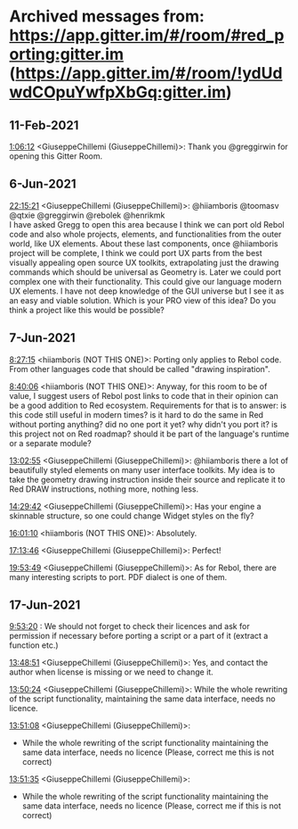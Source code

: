 # Archived messages from: https://app.gitter.im/#/room/#red_porting:gitter.im (https://app.gitter.im/#/room/!ydUdwdCOpuYwfpXbGq:gitter.im)

## 11-Feb-2021

[1:06:12](#KIxxkCm0HWCepISBz-Ssvr0cMirFGSu-Ao1_Bh9ahl4) <GiuseppeChillemi (GiuseppeChillemi)>:
Thank you @greggirwin for opening this Gitter Room.

## 6-Jun-2021

[22:15:21](#-s0DIzBnSAu0lSRx4cZTd8gRne-lkeXbcUNPKN2VhIs) <GiuseppeChillemi (GiuseppeChillemi)>:
@hiiamboris @toomasv @qtxie @greggirwin @rebolek @henrikmk  
I have asked Gregg to open this area because I think we can port old Rebol code and also whole projects, elements, and functionalities from the outer world, like UX elements.
About these last components, once @hiiamboris project will be complete, I think we could port UX parts from the best visually appealing open source UX toolkits, extrapolating just the drawing commands which should be universal as Geometry is. Later we could port complex one with their functionality.
This could give our language modern UX elements. 
I have not deep knowledge of the GUI universe but I see it as an easy and viable solution. Which is your PRO view of this idea? Do you think a project like this would be possible?

## 7-Jun-2021

[8:27:15](#8NGlmjQh2v8lBG132futOJClZrYG6mBtZJ5Sav_HIv8) <hiiamboris (NOT THIS ONE)>:
Porting only applies to Rebol code. From other languages code that should be called "drawing inspiration".

[8:40:06](#HKVnU1mnREuKVO2NgDPOfj1agMlVW4-H9OaJ81qC64k) <hiiamboris (NOT THIS ONE)>:
Anyway, for this room to be of value, I suggest users of Rebol post links to code that in their opinion can be a good addition to Red ecosystem. Requirements for that is to answer: is this code still useful in modern times? is it hard to do the same in Red without porting anything? did no one port it yet? why didn't you port it? is this project not on Red roadmap? should it be part of the language's runtime or a separate module?

[13:02:55](#Wgv4UTPU2wdqK5KpufqBBrMyD8YQ75Imjo4iRmBd-go) <GiuseppeChillemi (GiuseppeChillemi)>:
@hiiamboris there a lot of beautifully styled elements on many user interface toolkits.  My idea is to take the geometry drawing instruction inside their source and replicate it to Red DRAW instructions, nothing more, nothing less. 

[14:29:42](#K6eCmOlGEhhhWvSoOoHd2eKgKcyVGjy6ZQIbGAoeVlE) <GiuseppeChillemi (GiuseppeChillemi)>:
Has your engine a skinnable structure, so one could change Widget styles on the fly?

[16:01:10](#2-pQL2D4JKBXa2ql2E-q7j-juJpH206CYoOvmwyi1iA) <hiiamboris (NOT THIS ONE)>:
Absolutely.

[17:13:46](#kSooVoMOv5bubXqZKVkayt0K9blnnfA5KxMzaBrxWok) <GiuseppeChillemi (GiuseppeChillemi)>:
Perfect! 

[19:53:49](#dn6ZnxGPppciBOxXIkrWWaDoUTcXDC660E2yxubJrpg) <GiuseppeChillemi (GiuseppeChillemi)>:
As for Rebol, there are many interesting scripts to port. PDF dialect is one of them.

## 17-Jun-2021

[9:53:20](#wakBdRTxEBmrGXHf8_pRhB4yFK2i6Ngc86BlLZlz__s) <endo64>:
We should not forget to check their licences and ask for permission if necessary before porting a script or a part of it (extract a function etc.)

[13:48:51](#OJ9gCDo03c8dZC9E7aUYvQnFF5FEClQkUdHy9JXsPsY) <GiuseppeChillemi (GiuseppeChillemi)>:
Yes, and contact the author when license is missing or we need to change it. 

[13:50:24](#XxyX7nBmkfPwG3TaepVZ_YRR6LJeVd0iDaX72qc_kVs) <GiuseppeChillemi (GiuseppeChillemi)>:
While the whole rewriting of the script functionality, maintaining the same data interface, needs no licence.

[13:51:08](#cBn9kUFsge7cqj6C2zOkT2B8_pbqtjylRUuMp5J9TEY) <GiuseppeChillemi (GiuseppeChillemi)>:
* While the whole rewriting of the script functionality maintaining the same data interface, needs no licence (Please, correct me this is not correct)

[13:51:35](#FUI2Bo4Ud8PPaMI0JNw-ADCclb5MTHDfYdu1fl3gBkQ) <GiuseppeChillemi (GiuseppeChillemi)>:
* While the whole rewriting of the script functionality maintaining the same data interface, needs no licence (Please, correct me if this is not correct)

